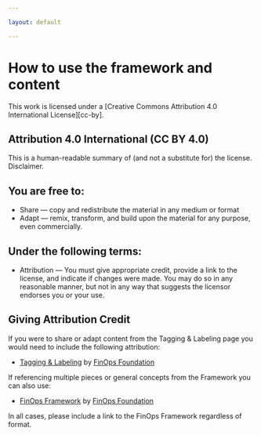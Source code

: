 ```yaml
---

layout: default

---
```


# How to use the framework and content

This work is licensed under a
[Creative Commons Attribution 4.0 International License][cc-by].

## Attribution 4.0 International (CC BY 4.0)

This is a human-readable summary of (and not a substitute for) the license. Disclaimer.

## You are free to:
- Share — copy and redistribute the material in any medium or format
- Adapt — remix, transform, and build upon the material for any purpose, even commercially.

## Under the following terms:
- Attribution — You must give appropriate credit, provide a link to the license, and indicate if changes were made. You may do so in any reasonable manner, but not in any way that suggests the licensor endorses you or your use. 

## Giving Attribution Credit

If you were to share or adapt content from the Tagging & Labeling page you would need to include the following attribution:

- [Tagging & Labeling](https://framework.finops.org/framework/functions/tagging-labeling/) by [FinOps Foundation](https://finops.org")

If referencing multiple pieces or general concepts from the Framework you can also use:

- [FinOps Framework](https://framework.finops.org/) by [FinOps Foundation](https://finops.org")


In all cases, please include a link to the FinOps Framework regardless of format.
